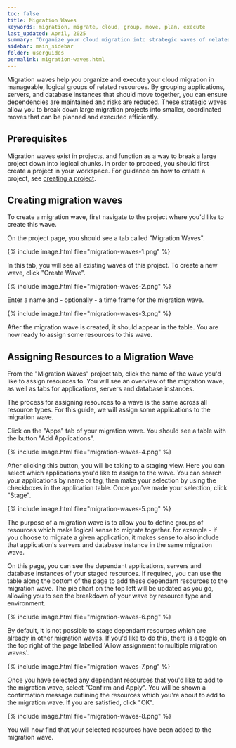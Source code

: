 ```yaml
---
toc: false
title: Migration Waves
keywords: migration, migrate, cloud, group, move, plan, execute
last_updated: April, 2025
summary: "Organize your cloud migration into strategic waves of related resources for phased deployment"
sidebar: main_sidebar
folder: userguides
permalink: migration-waves.html
---
```


Migration waves help you organize and execute your cloud migration in manageable, logical groups of related resources. By grouping applications, servers, and database instances that should move together, you can ensure dependencies are maintained and risks are reduced. These strategic waves allow you to break down large migration projects into smaller, coordinated moves that can be planned and executed efficiently.

## Prerequisites

Migration waves exist in projects, and function as a way to break a large project down into logical chunks. In order to proceed, you should first create a project in your workspace. For guidance on how to create a project, see [creating a project](assessment-projects.html#creating-a-project).

## Creating migration waves

To create a migration wave, first navigate to the project where you'd like to create this wave. 

On the project page, you should see a tab called "Migration Waves".

{% include image.html file="migration-waves-1.png" %}
</br>

In this tab, you will see all existing waves of this project. To create a new wave, click "Create Wave". 

{% include image.html file="migration-waves-2.png" %}
</br>

Enter a name and - optionally - a time frame for the migration wave. 

{% include image.html file="migration-waves-3.png" %}
</br>

After the migration wave is created, it should appear in the table. You are now ready to assign some resources to this wave.

## Assigning Resources to a Migration Wave

From the "Migration Waves" project tab, click the name of the wave you'd like to assign resources to. You will see an overview of the migration wave, as well as tabs for applications, servers and database instances.

The process for assigning resources to a wave is the same across all resource types. For this guide, we will assign some applications to the migration wave.

Click on the "Apps" tab of your migration wave. You should see a table with the button "Add Applications".

{% include image.html file="migration-waves-4.png" %}
</br>

After clicking this button, you will be taking to a staging view. Here you can select which applications you'd like to assign to the wave. You can search your applications by name or tag, then make your selection by using the checkboxes in the application table. Once you've made your selection, click "Stage".

{% include image.html file="migration-waves-5.png" %}
</br>

The purpose of a migration wave is to allow you to define groups of resources which make logical sense to migrate together. for example - if you choose to migrate a given application, it makes sense to also include that application's servers and database instance in the same migration wave.

On this page, you can see the dependant applications, servers and database instances of your staged resources. If required, you can use the table along the bottom of the page to add these dependant resources to the migration wave. The pie chart on the top left will be updated as you go, allowing you to see the breakdown of your wave by resource type and environment.

{% include image.html file="migration-waves-6.png" %}
</br>

By default, it is not possible to stage dependant resources which are already in other migration waves. If you'd like to do this, there is a toggle on the top right of the page labelled 'Allow assignment to multiple migration waves'. 

{% include image.html file="migration-waves-7.png" %}
</br>

Once you have selected any dependant resources that you'd like to add to the migration wave, select "Confirm and Apply". You will be shown a confirmation message outlining the resources which you're about to add to the migration wave. If you are satisfied, click "OK". 

{% include image.html file="migration-waves-8.png" %}
</br>

You will now find that your selected resources have been added to the migration wave.